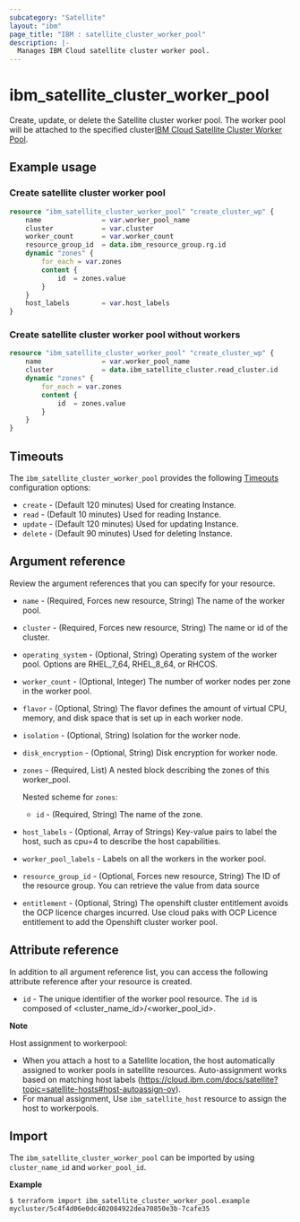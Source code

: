 ```yaml
---
subcategory: "Satellite"
layout: "ibm"
page_title: "IBM : satellite_cluster_worker_pool"
description: |-
  Manages IBM Cloud satellite cluster worker pool.
---
```


# ibm_satellite_cluster_worker_pool

Create, update, or delete the Satellite cluster worker pool. The worker pool will be attached to the specified cluster[IBM Cloud Satellite Cluster Worker Pool](https://cloud.ibm.com/docs/satellite?topic=satellite-hosts#host-autoassign-ov).

## Example usage

###  Create satellite cluster worker pool

```terraform
resource "ibm_satellite_cluster_worker_pool" "create_cluster_wp" {
	name               = var.worker_pool_name
	cluster	           = var.cluster
	worker_count       = var.worker_count 
	resource_group_id  = data.ibm_resource_group.rg.id
	dynamic "zones" {
		for_each = var.zones
		content {
      		id	= zones.value
    	}
  	}
	host_labels        = var.host_labels
}	
```

###  Create satellite cluster worker pool without workers

```terraform
resource "ibm_satellite_cluster_worker_pool" "create_cluster_wp" {
	name               = var.worker_pool_name
	cluster	           = data.ibm_satellite_cluster.read_cluster.id
	dynamic "zones" {
		for_each = var.zones
		content {
      		id	= zones.value
    	}
  	}
}	
```

## Timeouts

The `ibm_satellite_cluster_worker_pool` provides the following [Timeouts](https://www.terraform.io/docs/language/resources/syntax.html) configuration options:

- `create` - (Default 120 minutes) Used for creating Instance.
- `read`   - (Default 10 minutes) Used for reading Instance.
- `update` - (Default 120 minutes) Used for updating Instance.
- `delete` - (Default 90 minutes) Used for deleting Instance.


## Argument reference

Review the argument references that you can specify for your resource. 

- `name` - (Required, Forces new resource, String) The name of the worker pool.
- `cluster` - (Required, Forces new resource, String) The name or id of the cluster.
- `operating_system` - (Optional, String) Operating system of the worker pool. Options are RHEL_7_64, RHEL_8_64, or RHCOS.
- `worker_count` - (Optional, Integer) The number of worker nodes per zone in the worker pool.
- `flavor` - (Optional, String) The flavor defines the amount of virtual CPU, memory, and disk space that is set up in each worker node.
- `isolation` - (Optional, String) Isolation for the worker node.
- `disk_encryption` - (Optional, String) Disk encryption for worker node.
- `zones` - (Required, List) A nested block describing the zones of this worker_pool. 

  Nested scheme for `zones`:
  - `id` - (Required, String) The name of the zone.
- `host_labels` - (Optional, Array of Strings) Key-value pairs to label the host, such as cpu=4 to describe the host capabilities.
- `worker_pool_labels` - Labels on all the workers in the worker pool.
- `resource_group_id` - (Optional, Forces new resource, String) The ID of the resource group.  You can retrieve the value from data source 
- `entitlement` - (Optional, String) The openshift cluster entitlement avoids the OCP licence charges incurred. Use cloud paks with OCP Licence entitlement to add the Openshift cluster worker pool.

## Attribute reference

In addition to all argument reference list, you can access the following attribute reference after your resource is created.

- `id` - The unique identifier of the worker pool resource. The `id` is composed of \<cluster_name_id\>/\<worker_pool_id\>.<br/>

**Note**

Host assignment to workerpool:

-  When you attach a host to a Satellite location, the host automatically assigned to worker pools in satellite resources.
   Auto-assignment works based on matching host labels (https://cloud.ibm.com/docs/satellite?topic=satellite-hosts#host-autoassign-ov).
-  For manual assignment, Use `ibm_satellite_host` resource to assign the host to workerpools.

## Import

The `ibm_satellite_cluster_worker_pool` can be imported by using `cluster_name_id` and `worker_pool_id`.

**Example**

```
$ terraform import ibm_satellite_cluster_worker_pool.example mycluster/5c4f4d06e0dc402084922dea70850e3b-7cafe35

```
